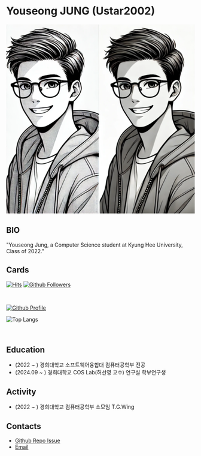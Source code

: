 # Youseong JUNG (Ustar2002)
![initial](./AI_ME_WhiteBg.PNG)

## BIO
"Youseong Jung, a Computer Science student at Kyung Hee University, Class of 2022."

## Cards

[![Hits](https://hits.seeyoufarm.com/api/count/incr/badge.svg?url=https%3A%2F%2Fgithub.com%2FUstar2002)](https://github.com/Ustar2002)
[![Github Followers](https://img.shields.io/github/followers/Ustar2002?color=06d6a0&label=Github%20Followers&style=for-the-badge)](https://github.com/Ustar2002?tab=followers)

<br>

[![Github Profile](https://github-readme-stats.vercel.app/api?username=Ustar2002&count_private=true&hide=contribs,prs&show_icons=true&theme=vue-dark)](https://github.com/Ustar2002)
<br>

![Top Langs](https://github-readme-stats.vercel.app/api/top-langs/?username=Ustar2002&langs_count=8)
<!-- [![Top Langs](https://github-readme-stats.vercel.app/api/top-langs/?username=tony9402&layout=compact&hide=Visual%20Basic)](https://github.com/anuraghazra/github-readme-stats) -->
<br>


## Education
  - (2022 ~ ) 경희대학교 소프트웨어융합대 컴퓨터공학부 전공
  - (2024.09 ~ ) 경희대학교 COS Lab(허선영 교수) 연구실 학부연구생


## Activity
  - (2022 ~ ) 경희대학교 컴퓨터공학부 소모임 T.G.Wing
 
## Contacts
  - [Github Repo Issue](https://github.com/Ustar2002/Ustar2002/issues)
  - [Email](mailto:henry7007@khu.ac.kr)
